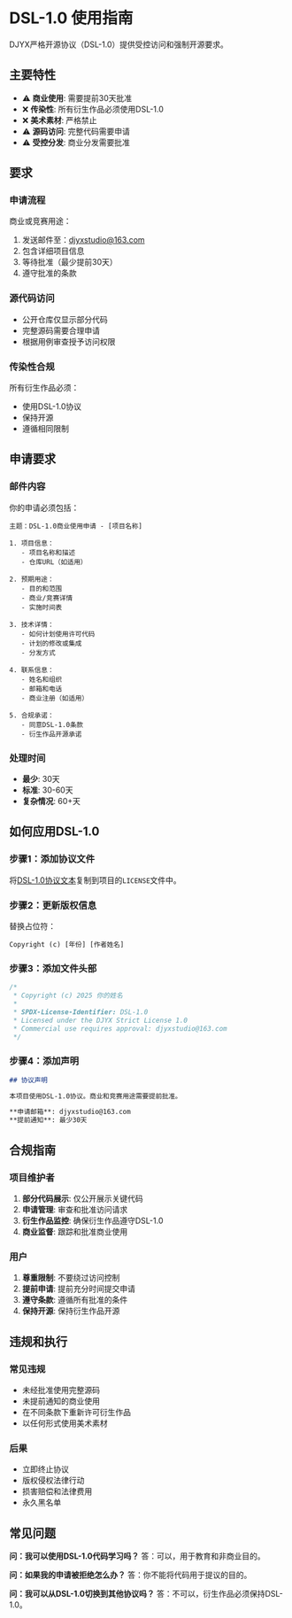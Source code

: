 # DSL-1.0 使用指南

DJYX严格开源协议（DSL-1.0）提供受控访问和强制开源要求。

## 主要特性

- ⚠️ **商业使用**: 需要提前30天批准
- ❌ **传染性**: 所有衍生作品必须使用DSL-1.0
- ❌ **美术素材**: 严格禁止
- ⚠️ **源码访问**: 完整代码需要申请
- ⚠️ **受控分发**: 商业分发需要批准

## 要求

### 申请流程
商业或竞赛用途：
1. 发送邮件至：djyxstudio@163.com
2. 包含详细项目信息
3. 等待批准（最少提前30天）
4. 遵守批准的条款

### 源代码访问
- 公开仓库仅显示部分代码
- 完整源码需要合理申请
- 根据用例审查授予访问权限

### 传染性合规
所有衍生作品必须：
- 使用DSL-1.0协议
- 保持开源
- 遵循相同限制

## 申请要求

### 邮件内容
你的申请必须包括：

```
主题：DSL-1.0商业使用申请 - [项目名称]

1. 项目信息：
   - 项目名称和描述
   - 仓库URL（如适用）
   
2. 预期用途：
   - 目的和范围
   - 商业/竞赛详情
   - 实施时间表
   
3. 技术详情：
   - 如何计划使用许可代码
   - 计划的修改或集成
   - 分发方式
   
4. 联系信息：
   - 姓名和组织
   - 邮箱和电话
   - 商业注册（如适用）

5. 合规承诺：
   - 同意DSL-1.0条款
   - 衍生作品开源承诺
```

### 处理时间
- **最少**: 30天
- **标准**: 30-60天
- **复杂情况**: 60+天

## 如何应用DSL-1.0

### 步骤1：添加协议文件
将[DSL-1.0协议文本](../../licenses/DSL-1.0-LICENSE.md)复制到项目的`LICENSE`文件中。

### 步骤2：更新版权信息
替换占位符：
```
Copyright (c) [年份] [作者姓名]
```

### 步骤3：添加文件头部
```javascript
/*
 * Copyright (c) 2025 你的姓名
 * 
 * SPDX-License-Identifier: DSL-1.0
 * Licensed under the DJYX Strict License 1.0
 * Commercial use requires approval: djyxstudio@163.com
 */
```

### 步骤4：添加声明
```markdown
## 协议声明

本项目使用DSL-1.0协议。商业和竞赛用途需要提前批准。

**申请邮箱**: djyxstudio@163.com
**提前通知**: 最少30天
```

## 合规指南

### 项目维护者
1. **部分代码展示**: 仅公开展示关键代码
2. **申请管理**: 审查和批准访问请求
3. **衍生作品监控**: 确保衍生作品遵守DSL-1.0
4. **商业监督**: 跟踪和批准商业使用

### 用户
1. **尊重限制**: 不要绕过访问控制
2. **提前申请**: 提前充分时间提交申请
3. **遵守条款**: 遵循所有批准的条件
4. **保持开源**: 保持衍生作品开源

## 违规和执行

### 常见违规
- 未经批准使用完整源码
- 未提前通知的商业使用
- 在不同条款下重新许可衍生作品
- 以任何形式使用美术素材

### 后果
- 立即终止协议
- 版权侵权法律行动
- 损害赔偿和法律费用
- 永久黑名单

## 常见问题

**问：我可以使用DSL-1.0代码学习吗？**
答：可以，用于教育和非商业目的。

**问：如果我的申请被拒绝怎么办？**
答：你不能将代码用于提议的目的。

**问：我可以从DSL-1.0切换到其他协议吗？**
答：不可以，衍生作品必须保持DSL-1.0。
